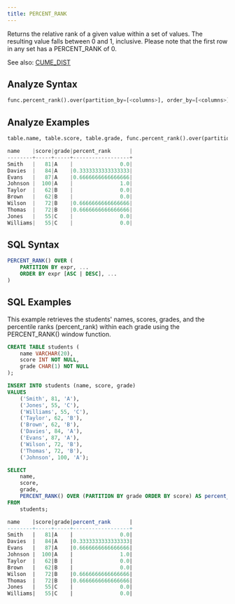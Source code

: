 ```yaml
---
title: PERCENT_RANK
---
```


Returns the relative rank of a given value within a set of values. The resulting value falls between 0 and 1, inclusive. Please note that the first row in any set has a PERCENT_RANK of 0.

See also: [CUME_DIST](../cume-dist)

## Analyze Syntax

```python
func.percent_rank().over(partition_by=[<columns>], order_by=[<columns>])
```

## Analyze Examples
```python
table.name, table.score, table.grade, func.percent_rank().over(partition_by=[table.grade], order_by=table.score).alias('percent_rank')

name    |score|grade|percent_rank      |
--------+-----+-----+------------------+
Smith   |   81|A    |               0.0|
Davies  |   84|A    |0.3333333333333333|
Evans   |   87|A    |0.6666666666666666|
Johnson |  100|A    |               1.0|
Taylor  |   62|B    |               0.0|
Brown   |   62|B    |               0.0|
Wilson  |   72|B    |0.6666666666666666|
Thomas  |   72|B    |0.6666666666666666|
Jones   |   55|C    |               0.0|
Williams|   55|C    |               0.0|
```

## SQL Syntax

```sql
PERCENT_RANK() OVER (
	PARTITION BY expr, ...
	ORDER BY expr [ASC | DESC], ...
)
```

## SQL Examples

This example retrieves the students' names, scores, grades, and the percentile ranks (percent_rank) within each grade using the PERCENT_RANK() window function.

```sql
CREATE TABLE students (
    name VARCHAR(20),
    score INT NOT NULL,
    grade CHAR(1) NOT NULL
);

INSERT INTO students (name, score, grade)
VALUES
    ('Smith', 81, 'A'),
    ('Jones', 55, 'C'),
    ('Williams', 55, 'C'),
    ('Taylor', 62, 'B'),
    ('Brown', 62, 'B'),
    ('Davies', 84, 'A'),
    ('Evans', 87, 'A'),
    ('Wilson', 72, 'B'),
    ('Thomas', 72, 'B'),
    ('Johnson', 100, 'A');

SELECT
    name,
    score,
    grade,
    PERCENT_RANK() OVER (PARTITION BY grade ORDER BY score) AS percent_rank
FROM
    students;

name    |score|grade|percent_rank      |
--------+-----+-----+------------------+
Smith   |   81|A    |               0.0|
Davies  |   84|A    |0.3333333333333333|
Evans   |   87|A    |0.6666666666666666|
Johnson |  100|A    |               1.0|
Taylor  |   62|B    |               0.0|
Brown   |   62|B    |               0.0|
Wilson  |   72|B    |0.6666666666666666|
Thomas  |   72|B    |0.6666666666666666|
Jones   |   55|C    |               0.0|
Williams|   55|C    |               0.0|
```